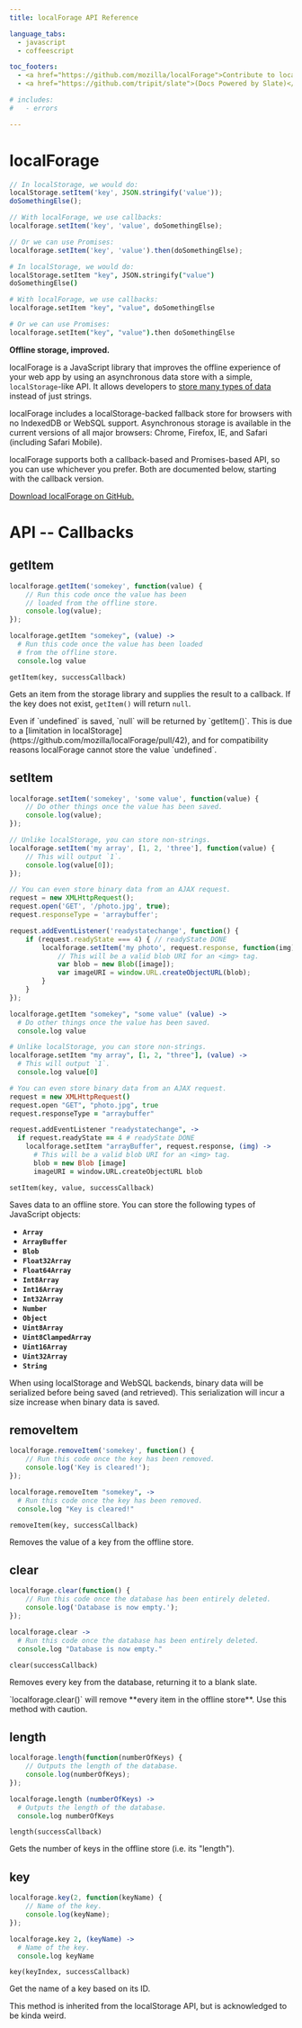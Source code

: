 ```yaml
---
title: localForage API Reference

language_tabs:
  - javascript
  - coffeescript

toc_footers:
  - <a href="https://github.com/mozilla/localForage">Contribute to localForage</a>
  - <a href="https://github.com/tripit/slate">(Docs Powered by Slate)</a>

# includes:
#   - errors

---
```


# localForage

```javascript
// In localStorage, we would do:
localStorage.setItem('key', JSON.stringify('value'));
doSomethingElse();

// With localForage, we use callbacks:
localforage.setItem('key', 'value', doSomethingElse);

// Or we can use Promises:
localforage.setItem('key', 'value').then(doSomethingElse);
```

```coffeescript
# In localStorage, we would do:
localStorage.setItem "key", JSON.stringify("value")
doSomethingElse()

# With localForage, we use callbacks:
localforage.setItem "key", "value", doSomethingElse

# Or we can use Promises:
localforage.setItem("key", "value").then doSomethingElse
```

**Offline storage, improved.**

localForage is a JavaScript library that improves the offline experience of
your web app by using an asynchronous data store with a simple,
`localStorage`-like API. It allows developers to
[store many types of data](#setitem) instead of just strings.

localForage includes a localStorage-backed fallback store for browsers with no
IndexedDB or WebSQL support. Asynchronous storage is available in the current
versions of all major browsers: Chrome, Firefox, IE, and Safari
(including Safari Mobile).

localForage supports both a callback-based and Promises-based API, so you can
use whichever you prefer. Both are documented below, starting with the callback
version.

[Download localForage on GitHub.](https://github.com/mozilla/localForage/releases)

# API -- Callbacks

## getItem

```javascript
localforage.getItem('somekey', function(value) {
    // Run this code once the value has been
    // loaded from the offline store.
    console.log(value);
});
```

```coffeescript
localforage.getItem "somekey", (value) ->
  # Run this code once the value has been loaded
  # from the offline store.
  console.log value
```

`getItem(key, successCallback)`

Gets an item from the storage library and supplies the result to a callback.
If the key does not exist, `getItem()` will return `null`.

<aside class="notice">Even if `undefined` is saved, `null` will be returned by `getItem()`. This is due to a [limitation in localStorage](https://github.com/mozilla/localForage/pull/42), and for compatibility reasons localForage cannot store the value `undefined`.</aside>

## setItem

```javascript
localforage.setItem('somekey', 'some value', function(value) {
    // Do other things once the value has been saved.
    console.log(value);
});

// Unlike localStorage, you can store non-strings.
localforage.setItem('my array', [1, 2, 'three'], function(value) {
    // This will output `1`.
    console.log(value[0]);
});

// You can even store binary data from an AJAX request.
request = new XMLHttpRequest();
request.open('GET', '/photo.jpg', true);
request.responseType = 'arraybuffer';

request.addEventListener('readystatechange', function() {
    if (request.readyState === 4) { // readyState DONE
        localforage.setItem('my photo', request.response, function(img) {
            // This will be a valid blob URI for an <img> tag.
            var blob = new Blob([image]);
            var imageURI = window.URL.createObjectURL(blob);
        }
    }
});
```

```coffeescript
localforage.getItem "somekey", "some value" (value) ->
  # Do other things once the value has been saved.
  console.log value

# Unlike localStorage, you can store non-strings.
localforage.setItem "my array", [1, 2, "three"], (value) ->
  # This will output `1`.
  console.log value[0]

# You can even store binary data from an AJAX request.
request = new XMLHttpRequest()
request.open "GET", "photo.jpg", true
request.responseType = "arraybuffer"

request.addEventListener "readystatechange", ->
  if request.readyState == 4 # readyState DONE
    localforage.setItem "arrayBuffer", request.response, (img) ->
      # This will be a valid blob URI for an <img> tag.
      blob = new Blob [image]
      imageURI = window.URL.createObjectURL blob
```

`setItem(key, value, successCallback)`

Saves data to an offline store. You can store the following types of JavaScript
objects:

* **`Array`**
* **`ArrayBuffer`**
* **`Blob`**
* **`Float32Array`**
* **`Float64Array`**
* **`Int8Array`**
* **`Int16Array`**
* **`Int32Array`**
* **`Number`**
* **`Object`**
* **`Uint8Array`**
* **`Uint8ClampedArray`**
* **`Uint16Array`**
* **`Uint32Array`**
* **`String`**

<aside class="notice">When using localStorage and WebSQL backends, binary data will be serialized before being saved (and retrieved). This serialization will incur a size increase when binary data is saved.</aside>

## removeItem

```javascript
localforage.removeItem('somekey', function() {
    // Run this code once the key has been removed.
    console.log('Key is cleared!');
});
```

```coffeescript
localforage.removeItem "somekey", ->
  # Run this code once the key has been removed.
  console.log "Key is cleared!"
```

`removeItem(key, successCallback)`

Removes the value of a key from the offline store.

## clear

```javascript
localforage.clear(function() {
    // Run this code once the database has been entirely deleted.
    console.log('Database is now empty.');
});
```

```coffeescript
localforage.clear ->
  # Run this code once the database has been entirely deleted.
  console.log "Database is now empty."
```

`clear(successCallback)`

Removes every key from the database, returning it to a blank slate.

<aside class="warning">`localforage.clear()` will remove **every item in the offline store**. Use this method with caution.</aside>

## length

```javascript
localforage.length(function(numberOfKeys) {
    // Outputs the length of the database.
    console.log(numberOfKeys);
});
```

```coffeescript
localforage.length (numberOfKeys) ->
  # Outputs the length of the database.
  console.log numberOfKeys
```

`length(successCallback)`

Gets the number of keys in the offline store (i.e. its "length").

## key

```javascript
localforage.key(2, function(keyName) {
    // Name of the key.
    console.log(keyName);
});
```

```coffeescript
localforage.key 2, (keyName) ->
  # Name of the key.
  console.log keyName
```

`key(keyIndex, successCallback)`

Get the name of a key based on its ID.

<aside class="notice">This method is inherited from the localStorage API, but is acknowledged to be kinda weird.</aside>
